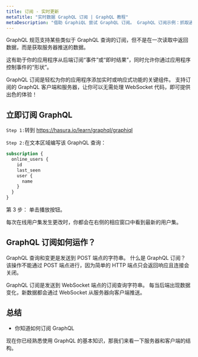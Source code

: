 ```yaml
---
title: 订阅 - 实时更新
metaTitle: "实时数据 GraphQL 订阅 | GraphQL 教程"
metaDescription: "借助 GraphiQL 尝试 GraphQL 订阅。 GraphQL 订阅示例：抓取通过 WebSocket 推送的实时数据"
---
```


GraphQL 规范支持某些类似于 GraphQL 查询的订阅，但不是在一次读取中返回数据，而是获取服务器推送的数据。

这有助于你的应用程序从后端订阅“事件”或“即时结果”，同时允许你通过应用程序控制事件的“形状”。

GraphQL 订阅是轻松为你的应用程序添加实时或响应式功能的关键组件。 支持订阅的 GraphQL 客户端和服务器，让你可以无需处理 WebSocket 代码，即可提供出色的体验！

## 立即订阅 GraphQL

`Step 1:`转到 https://hasura.io/learn/graphql/graphiql

`Step 2:`在文本区域编写该 GraphQL 查询：

```graphql
subscription {
  online_users {
    id
    last_seen
    user {
      name
    }
  }
}
```

第 3 步： 单击播放按钮。

每次在线用户集发生更改时，你都会在右侧的相应窗口中看到最新的用户集。

## GraphQL 订阅如何运作？

GraphQL 查询和变更是发送到 POST 端点的字符串。 什么是 GraphQL 订阅？ 该操作不能通过 POST 端点进行，因为简单的 HTTP 端点只会返回响应且连接会关闭。

GraphQL 订阅是发送到 WebSocket 端点的订阅查询字符串。 每当后端出现数据变化，新数据都会通过 WebSocket 从服务器向客户端推送。

## 总结

- 你知道如何订阅 GraphQL

现在你已经熟悉使用 GraphQL 的基本知识，那我们来看一下服务器和客户端的结构。
